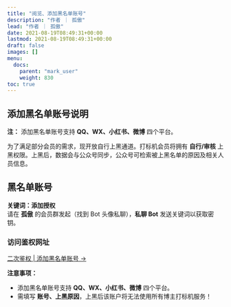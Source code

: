 ```yaml
---
title: "阅览、添加黑名单账号"
description: "作者 ｜ 孤傲"
lead: "作者 ｜ 孤傲"
date: 2021-08-19T08:49:31+00:00
lastmod: 2021-08-19T08:49:31+00:00
draft: false
images: []
menu:
  docs:
    parent: "mark_user"
    weight: 830
toc: true
---
```


## 添加黑名单账号说明

**注：** 添加黑名单账号支持 **QQ、WX、小红书、微博** 四个平台。

为了满足部分会员的需求，现开放自行上黑通道。打标机会员将拥有 **自行/审核** 上黑权限。上黑后，数据会与公众号同步，公众号可检索被上黑名单的原因及相关人员信息。

## 黑名单账号

**关键词：添加授权**  
请在 **孤傲** 的会员群发起（找到 Bot 头像私聊），**私聊 Bot** 发送关键词以获取密钥。

### 访问鉴权网址

[二次鉴权 | 添加黑名单账号 →](https://skin-api-sq.gushao.club/Authentication/)

**注意事项：**  

- 添加黑名单账号支持 **QQ、WX、小红书、微博** 四个平台。  
- 需填写 **账号、上黑原因**，上黑后该账户将无法使用所有博主打标机服务！
